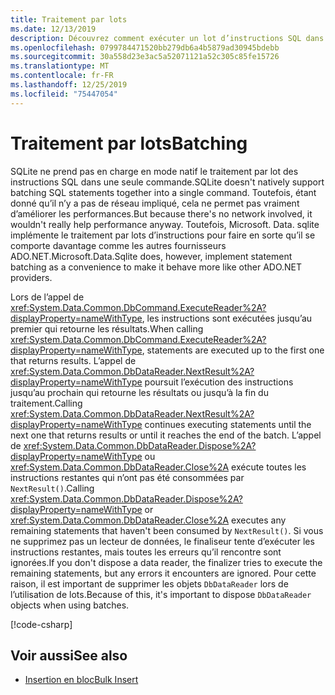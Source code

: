 ```yaml
---
title: Traitement par lots
ms.date: 12/13/2019
description: Découvrez comment exécuter un lot d’instructions SQL dans une seule commande.
ms.openlocfilehash: 0799784471520bb279db6a4b5879ad30945bdebb
ms.sourcegitcommit: 30a558d23e3ac5a52071121a52c305c85fe15726
ms.translationtype: MT
ms.contentlocale: fr-FR
ms.lasthandoff: 12/25/2019
ms.locfileid: "75447054"
---
```

# <a name="batching"></a><span data-ttu-id="e77fb-103">Traitement par lots</span><span class="sxs-lookup"><span data-stu-id="e77fb-103">Batching</span></span>

<span data-ttu-id="e77fb-104">SQLite ne prend pas en charge en mode natif le traitement par lot des instructions SQL dans une seule commande.</span><span class="sxs-lookup"><span data-stu-id="e77fb-104">SQLite doesn't natively support batching SQL statements together into a single command.</span></span> <span data-ttu-id="e77fb-105">Toutefois, étant donné qu’il n’y a pas de réseau impliqué, cela ne permet pas vraiment d’améliorer les performances.</span><span class="sxs-lookup"><span data-stu-id="e77fb-105">But because there's no network involved, it wouldn't really help performance anyway.</span></span> <span data-ttu-id="e77fb-106">Toutefois, Microsoft. Data. sqlite implémente le traitement par lots d’instructions pour faire en sorte qu’il se comporte davantage comme les autres fournisseurs ADO.NET.</span><span class="sxs-lookup"><span data-stu-id="e77fb-106">Microsoft.Data.Sqlite does, however, implement statement batching as a convenience to make it behave more like other ADO.NET providers.</span></span>

<span data-ttu-id="e77fb-107">Lors de l’appel de <xref:System.Data.Common.DbCommand.ExecuteReader%2A?displayProperty=nameWithType>, les instructions sont exécutées jusqu’au premier qui retourne les résultats.</span><span class="sxs-lookup"><span data-stu-id="e77fb-107">When calling <xref:System.Data.Common.DbCommand.ExecuteReader%2A?displayProperty=nameWithType>, statements are executed up to the first one that returns results.</span></span> <span data-ttu-id="e77fb-108">L’appel de <xref:System.Data.Common.DbDataReader.NextResult%2A?displayProperty=nameWithType> poursuit l’exécution des instructions jusqu’au prochain qui retourne les résultats ou jusqu’à la fin du traitement.</span><span class="sxs-lookup"><span data-stu-id="e77fb-108">Calling <xref:System.Data.Common.DbDataReader.NextResult%2A?displayProperty=nameWithType> continues executing statements until the next one that returns results or until it reaches the end of the batch.</span></span> <span data-ttu-id="e77fb-109">L’appel de <xref:System.Data.Common.DbDataReader.Dispose%2A?displayProperty=nameWithType> ou <xref:System.Data.Common.DbDataReader.Close%2A> exécute toutes les instructions restantes qui n’ont pas été consommées par `NextResult()`.</span><span class="sxs-lookup"><span data-stu-id="e77fb-109">Calling <xref:System.Data.Common.DbDataReader.Dispose%2A?displayProperty=nameWithType> or <xref:System.Data.Common.DbDataReader.Close%2A> executes any remaining statements that haven't been consumed by `NextResult()`.</span></span> <span data-ttu-id="e77fb-110">Si vous ne supprimez pas un lecteur de données, le finaliseur tente d’exécuter les instructions restantes, mais toutes les erreurs qu’il rencontre sont ignorées.</span><span class="sxs-lookup"><span data-stu-id="e77fb-110">If you don't dispose a data reader, the finalizer tries to execute the remaining statements, but any errors it encounters are ignored.</span></span> <span data-ttu-id="e77fb-111">Pour cette raison, il est important de supprimer les objets `DbDataReader` lors de l’utilisation de lots.</span><span class="sxs-lookup"><span data-stu-id="e77fb-111">Because of this, it's important to dispose `DbDataReader` objects when using batches.</span></span>

[!code-csharp[](../../../../samples/snippets/standard/data/sqlite/BatchingSample/Program.cs?name=snippet_Batching)]

## <a name="see-also"></a><span data-ttu-id="e77fb-112">Voir aussi</span><span class="sxs-lookup"><span data-stu-id="e77fb-112">See also</span></span>

* [<span data-ttu-id="e77fb-113">Insertion en bloc</span><span class="sxs-lookup"><span data-stu-id="e77fb-113">Bulk Insert</span></span>](bulk-insert.md)
